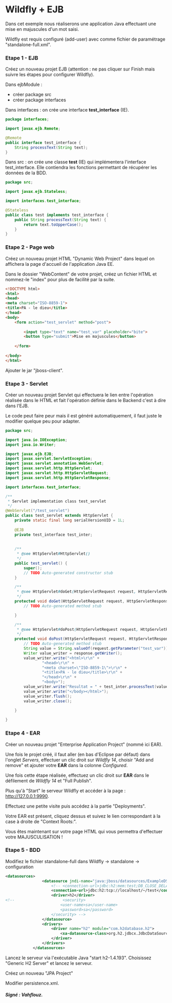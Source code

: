 # Wildfly + EJB



Dans cet exemple nous réaliserons une application Java effectuant une mise en majuscules d'un mot saisi.

Wildfly est requis configuré (add-user) avec comme fichier de paramétrage "standalone-full.xml".



### Etape 1 - EJB

Créez un nouveau projet EJB (attention : ne pas cliquer sur Finish mais suivre les étapes pour configurer Wildfly).

Dans ejbModule :

- créer package src
- créer package interfaces

Dans interfaces : on crée une interface **test_interface** (IE).

```java
package interfaces;

import javax.ejb.Remote;

@Remote
public interface test_interface {
    String processText(String text);
}
```



Dans src : on crée une classe **test** (IE) qui implémentera l'interface test_interface. Elle contiendra les fonctions permettant de récupérer les données de la BDD.

```java
package src;

import javax.ejb.Stateless;

import interfaces.test_interface;

@Stateless
public class test implements test_interface {
    public String processText(String text) {
        return text.toUpperCase();
    }
}
```





### Etape 2 -  Page web

Créez un nouveau projet HTML "Dynamic Web Project" dans lequel on affichera la page d'accueil de l'application Java EE.

Dans le dossier "WebContent" de votre projet, créez un fichier HTML et nommez-le "index" pour plus de facilité par la suite.

```html
<!DOCTYPE html>
<html>
<head>
<meta charset="ISO-8859-1">
<title>PA - le dieu</title>
</head>
<body>
	<form action="test_servlet" method="post">
	
		<input type="text" name="test_var" placeholder="bite">
		<button type="submit">Mise en majuscules</button>
	
	</form>
	
</body>
</html>
```

Ajouter le jar "jboss-client".



### Etape 3 - Servlet

Créer un nouveau projet Servlet qui effectuera le lien entre l'opération réalisée dans le HTML et fait l'opération définie dans le Backend c'est à dire dans l'EJB.

Le code peut faire peur mais il est généré automatiquement, il faut juste le modifier quelque peu pour adapter.

```java
package src;

import java.io.IOException;
import java.io.Writer;

import javax.ejb.EJB;
import javax.servlet.ServletException;
import javax.servlet.annotation.WebServlet;
import javax.servlet.http.HttpServlet;
import javax.servlet.http.HttpServletRequest;
import javax.servlet.http.HttpServletResponse;

import interfaces.test_interface;

/**
 * Servlet implementation class test_servlet
 */
@WebServlet("/test_servlet")
public class test_servlet extends HttpServlet {
	private static final long serialVersionUID = 1L;
	
	@EJB
	private test_interface test_inter;
	
       
    /**
     * @see HttpServlet#HttpServlet()
     */
    public test_servlet() {
        super();
        // TODO Auto-generated constructor stub
    }

	/**
	 * @see HttpServlet#doGet(HttpServletRequest request, HttpServletResponse response)
	 */
	protected void doGet(HttpServletRequest request, HttpServletResponse response) throws ServletException, IOException {
		// TODO Auto-generated method stub

	}

	/**
	 * @see HttpServlet#doPost(HttpServletRequest request, HttpServletResponse response)
	 */
	protected void doPost(HttpServletRequest request, HttpServletResponse response) throws ServletException, IOException {
		// TODO Auto-generated method stub
		String value = String.valueOf(request.getParameter("test_var"));
		Writer value_writer = response.getWriter();
		value_writer.write("<html>\r\n" + 
				"<head>\r\n" + 
				"<meta charset=\"ISO-8859-1\">\r\n" + 
				"<title>PA - le dieu</title>\r\n" + 
				"</head>\r\n" + 
				"<body>");
		value_writer.write("Resultat = " + test_inter.processText(value));
		value_writer.write("</body></html>");
		value_writer.flush();
		value_writer.close();
		
	}

}

```





### Etape 4 - EAR

Créer un nouveau projet "Enterprise Application Project" (nommé ici EAR).

Une fois le projet créé, il faut aller (en bas d'Eclipse par défaut) dans l'onglet *Servers*, effectuer un clic droit sur *Wildfly 14*, choisir "Add and remove" et ajouter votre **EAR** dans la colonne *Configured*.

Une fois cette étape réalisée, effectuez un clic droit sur **EAR** dans le défilement de *Wildfly 14* et "Full Publish".

Plus qu'à "Start" le serveur Wildfly et accéder à la page : http://127.0.0.1:9990.

Effectuez une petite visite puis accédez à la partie "Deployments".

Votre EAR est présent, cliquez dessus et  suivez le lien correspondant à la case à droite de "Context Roots:".

Vous êtes maintenant sur votre page HTML qui vous permettra d'effectuer votre MAJUSCULISATION !





### Etape 5 - BDD

Modifiez le fichier standalone-full dans Wildfly -> standalone -> configuration

```xml
<datasources>
                <datasource jndi-name="java:jboss/datasources/ExampleDS" pool-name="ExampleDS" enabled="true" use-java-context="true">
                    <!-- <connection-url>jdbc:h2:mem:test;DB_CLOSE_DELAY=-1;DB_CLOSE_ON_EXIT=FALSE</connection-url> -->
                    <connection-url>jdbc:h2:tcp://localhost/~/test</connection-url>
                    <driver>h2</driver>
<!--                     <security>
                        <user-name>sa</user-name>
                        <password>sa</password>
                    </security> -->
                </datasource>
                <drivers>
                    <driver name="h2" module="com.h2database.h2">
                        <xa-datasource-class>org.h2.jdbcx.JdbcDataSource</xa-datasource-class>
                    </driver>
                </drivers>
            </datasources>
```

Lancez le serveur via l'exécutable Java "start h2-1.4.193". Choisissez "Generic H2 Server" et lancez le serveur.



Créez un nouveau "JPA Project"

Modifier persistence.xml.







##### Signé : Vahflouz.